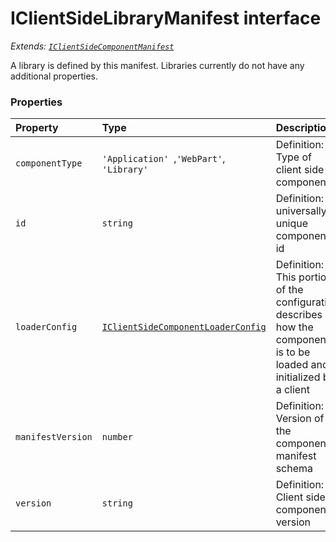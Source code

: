 # IClientSideLibraryManifest interface

_Extends: [`IClientSideComponentManifest`](IClientSideComponentManifest.md)_



A library is defined by this manifest. Libraries currently do not have any additional properties. 





### Properties

| Property	   | Type	| Description|
|:-------------|:-------|:-----------|
|`componentType`      | `'Application' `,` 'WebPart' `,` 'Library'` | Definition: Type of client side component |
|`id`      | `string` | Definition: A universally unique component id |
|`loaderConfig`      | [`IClientSideComponentLoaderConfig`](IClientSideComponentLoaderConfig.md) | Definition: This portion of the configuration describes how the component is to be loaded and initialized by a  client |
|`manifestVersion`      | `number` | Definition: Version of the component manifest schema |
|`version`      | `string` | Definition: Client side component version |




